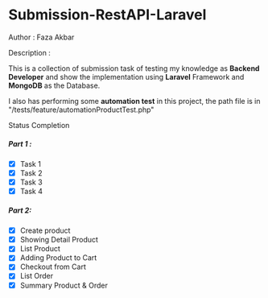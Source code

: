 # Submission-RestAPI-Laravel


Author : Faza Akbar

Description :

This is a collection of submission task of testing my knowledge as **Backend Developer** and show the implementation using **Laravel** Framework and **MongoDB** as the Database.

I also has performing some **automation test** in this project, the path file is in "/tests/feature/automationProductTest.php"

Status Completion 
##### Part 1 :
- [x] Task 1
- [x] Task 2
- [x] Task 3
- [x] Task 4

##### Part 2:
- [x] Create product
- [x] Showing Detail Product
- [x] List Product 
- [x] Adding Product to Cart 
- [x] Checkout from Cart
- [x] List Order
- [x] Summary Product & Order
